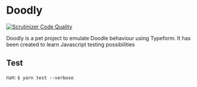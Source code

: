 # Doodly

[![Scrutinizer Code Quality](https://scrutinizer-ci.com/g/javigomez/doodly/badges/quality-score.png?b=master)](https://scrutinizer-ci.com/g/javigomez/doodly/?branch=master)

Doodly is a pet project to emulate Doodle behaviour using Typeform. It has been created to learn Javascript testing possibilities

## Test
run: `$ yarn test --verbose`